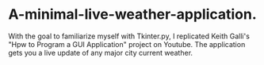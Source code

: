 # A-minimal-live-weather-application.
With the goal to familiarize myself with Tkinter.py, I replicated Keith Galli's "Hpw to Program a GUI Application" project on Youtube. The application gets you a live update of any major city current weather.
